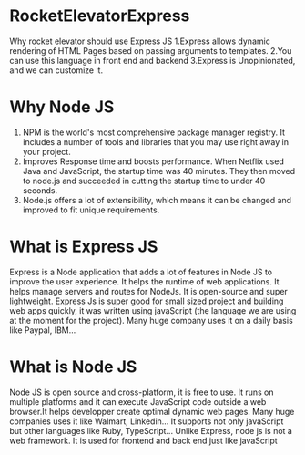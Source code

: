 # RocketElevatorExpress
Why rocket elevator should use Express JS
1.Express allows dynamic rendering of HTML Pages based on passing arguments to templates.
2.You can use this language in front end and backend
3.Express is Unopinionated, and we can customize it.

# Why Node JS
1. NPM is the world's most comprehensive package manager registry. It includes a number of tools and libraries that you may use right away in your project.
2. Improves Response time and boosts performance. When Netflix used Java and JavaScript, the startup time was 40 minutes. They then moved to node.js and succeeded in cutting the startup time to under 40 seconds.
3. Node.js offers a lot of extensibility, which means it can be changed and improved to fit unique requirements.


# What is Express JS
Express is a Node application that adds a lot of features in Node JS to improve the user experience. It helps the runtime of web applications. It helps manage servers and routes for NodeJs. It is open-source and super lightweight. Express Js is super good for small sized project and building web apps quickly, it was written using javaScript (the language we are using at the moment for the project). Many huge company uses it on a daily basis like Paypal, IBM...

# What is Node JS
Node JS is open source and cross-platform, it is free to use. It runs on multiple platforms and it can execute JavaScript code outside a web browser.It helps developper create optimal dynamic web pages. Many huge companies uses it like Walmart, Linkedin... It supports not only javaScript but other languages like Ruby, TypeScript... Unlike Express, node js is not a web framework. It is used for frontend and back end just like javaScript
